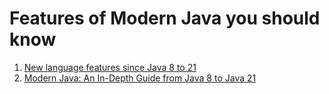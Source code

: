 # Features of Modern Java you should know

1. [New language features since Java 8 to 21](https://advancedweb.hu/new-language-features-since-java-8-to-21/)
2. [Modern Java: An In-Depth Guide from Java 8 to Java 21](https://medium.com/@akineralkan/modern-java-an-in-depth-guide-from-version-8-to-21-by-akiner-alkan-f89b50e13c72)
